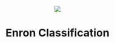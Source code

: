 <p id="top" align="center"> <img src="https://user-images.githubusercontent.com/55101825/127717435-0b07c1ce-291f-427d-9b4f-3511255d87ca.png"></p>

<h1 id="top" align="center">Enron Classification </h1>

